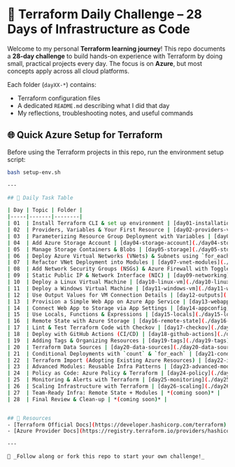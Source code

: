 # 🌱 Terraform Daily Challenge – 28 Days of Infrastructure as Code

Welcome to my personal **Terraform learning journey**! This repo documents a **28-day challenge** to build hands-on experience with Terraform by doing small, practical projects every day. The focus is on **Azure**, but most concepts apply across all cloud platforms.

Each folder (`dayXX-*`) contains:
- Terraform configuration files
- A dedicated `README.md` describing what I did that day
- My reflections, troubleshooting notes, and useful commands

## 🌐 Quick Azure Setup for Terraform

Before using the Terraform projects in this repo, run the environment setup script:

```bash
bash setup-env.sh

---

## 📅 Daily Task Table

| Day | Topic | Folder |
|-----|-------|--------|
| 01  | Install Terraform CLI & set up environment | [day01-installation](./day01-installation) |
| 02  | Providers, Variables & Your First Resource | [day02-providers-variables](./day02-providers-variables) |
| 03  | Parameterizing Resource Group Deployment with Variables | [day03-variable-refactor](./day03-variable-refactor) |
| 04  | Add Azure Storage Account | [day04-storage-account](./day04-storage-account) |
| 05  | Manage Storage Containers & Blobs | [day05-storage](./day05-storage) |
| 06  | Deploy Azure Virtual Networks (VNets) & Subnets using `for_each` | [day06-vnet-foreach](./day06-vnet-foreach) |
| 07  | Refactor VNet Deployment into Modules | [day07-vnet-modules](./day07-vnet-modules) |
| 08  | Add Network Security Groups (NSGs) & Azure Firewall with Toggle Variables | [day08-security](./day08-security) |
| 09  | Static Public IP & Network Interface (NIC) | [day09-networking](./day09-networking) |
| 10  | Deploy a Linux Virtual Machine | [day10-linux-vm](./day10-linux-vm) |
| 11  | Deploy a Windows Virtual Machine | [day11-windows-vm](./day11-windows-vm) |
| 12  | Use Output Values for VM Connection Details | [day12-outputs](./day12-outputs) |
| 13  | Provision a Simple Web App on Azure App Service | [day13-webapp](./day13-webapp) |
| 14  | Connect Web App to Storage via App Settings | [day14-appconfig](./day14-appconfig) |
| 15  | Use Locals, Functions & Expressions | [day15-locals](./day15-locals) |
| 16  | Remote State with Azure Storage | [day16-remote-state](./day16-remote-state) |
| 17  | Lint & Test Terraform Code with Checkov | [day17-checkov](./day17-checkov) |
| 18  | Deploy with GitHub Actions (CI/CD) | [day18-github-actions](./day18-github-actions) |
| 19  | Adding Tags & Organizing Resources | [day19-tags](./day19-tags) |
| 20  | Terraform Data Sources | [day20-data-sources](./day20-data-sources) |
| 21  | Conditional Deployments with `count` & `for_each` | [day21-conditionals](./day21-conditionals) |
| 22  | Terraform Import (Adopting Existing Azure Resources) | [day22-import](./day22-import) |
| 23  | Advanced Modules: Reusable Infra Patterns | [day23-advanced-modules](./day23-advanced-modules) |
| 24  | Policy as Code: Azure Policy & Terraform | [day24-policy](./day24-policy) |
| 25  | Monitoring & Alerts with Terraform | [day25-monitoring](./day25-monitoring) |
| 26  | Scaling Infrastructure with Terraform | [day26-scaling](./day26-scaling) |
| 27  | Team-Ready Infra: Remote State + Modules | *(coming soon)* |
| 28  | Final Review & Clean-up | *(coming soon)* |


## 🔗 Resources
- [Terraform Official Docs](https://developer.hashicorp.com/terraform)
- [Azure Provider Docs](https://registry.terraform.io/providers/hashicorp/azurerm/latest/docs)

---

📌 _Follow along or fork this repo to start your own challenge!_
